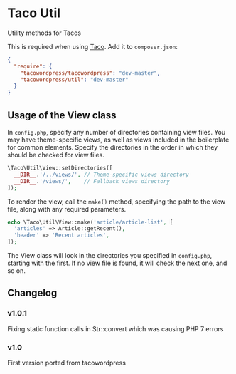 # Taco Util

Utility methods for Tacos

This is required when using [Taco](https://github.com/tacowordpress/tacowordpress). Add it to `composer.json`:

```json
{
  "require": {
    "tacowordpress/tacowordpress": "dev-master",
    "tacowordpress/util": "dev-master"
  }
}
```


## Usage of the View class

In `config.php`, specify any number of directories containing view files. You may have theme-specific views, as well as views included in the boilerplate for common elements. Specify the directories in the order in which they should be checked for view files.

```php
\Taco\Util\View::setDirectories([
  __DIR__.'/../views/', // Theme-specific views directory
  __DIR__.'/views/',    // Fallback views directory
]);
```

To render the view, call the `make()` method, specifying the path to the view file, along with any required parameters.

```php
echo \Taco\Util\View::make('article/article-list', [
  'articles' => Article::getRecent(),
  'header' => 'Recent articles',
]);
```

The View class will look in the directories you specified in `config.php`, starting with the first. If no view file is found, it will check the next one, and so on.

## Changelog

### v1.0.1
Fixing static function calls in Str::convert which was causing PHP 7 errors

### v1.0
First version ported from tacowordpress
